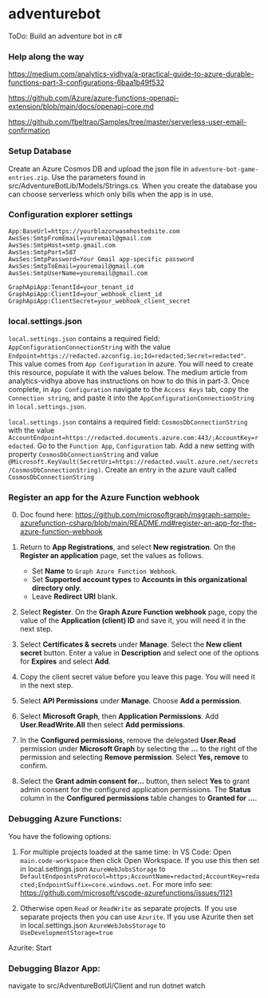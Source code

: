 
# adventurebot

ToDo: Build an adventure bot in c#

### Help along the way

https://medium.com/analytics-vidhya/a-practical-guide-to-azure-durable-functions-part-3-configurations-6baa1b49f532

https://github.com/Azure/azure-functions-openapi-extension/blob/main/docs/openapi-core.md

https://github.com/fbeltrao/Samples/tree/master/serverless-user-email-confirmation

### Setup Database

Create an Azure Cosmos DB and upload the json file in `adventure-bot-game-entries.zip`. Use the parameters found in src/AdventureBotLib/Models/Strings.cs. When you create the database you can choose serverless which only bills when the app is in use.

### Configuration explorer settings
```
App:BaseUrl=https://yourblazorwasmhostedsite.com
AwsSes:SmtpFromEmail=youremail@gmail.com
AwsSes:SmtpHost=smtp.gmail.com
AwsSes:SmtpPort=587
AwsSes:SmtpPassword=Your Gmail app-specific password
AwsSes:SmtpToEmail=youremail@gmail.com
AwsSes:SmtpUserName=youremail@gmail.com

GraphApiApp:TenantId=your_tenant_id 
GraphApiApp:ClientId=your_webhook_client_id
GraphApiApp:ClientSecret=your_webhook_client_secret
```

### local.settings.json

`local.settings.json` contains a required field: `AppConfigurationConnectionString` with the value `Endpoint=https://redacted.azconfig.io;Id=redacted;Secret=redacted"`. This value comes from `App Configuration` in azure. You will need to create this resource, populate it with the values below. The medium article from analytics-vidhya above has instructions on how to do this in part-3. Once complete, in `App Configuration` navigate to the `Access Keys` tab, copy the `Connection string`, and paste it into the `AppConfigurationConnectionString` in `local.settings.json`.

`local.settings.json` contains a required field: `CosmosDbConnectionString` with the value `AccountEndpoint=https://redacted.documents.azure.com:443/;AccountKey=redacted`. Go to the `Function App`, `Configuration` tab. Add a new setting with property `CosmosDbConnectionString` and value `@Microsoft.KeyVault(SecretUri=https://redacted.vault.azure.net/secrets/CosmosDbConnectionString)`. Create an entry in the azure vault called `CosmosDbConnectionString`

### Register an app for the Azure Function webhook

0. Doc found here: https://github.com/microsoftgraph/msgraph-sample-azurefunction-csharp/blob/main/README.md#register-an-app-for-the-azure-function-webhook

1. Return to **App Registrations**, and select **New registration**. On the **Register an application** page, set the values as follows.

    - Set **Name** to `Graph Azure Function Webhook`.
    - Set **Supported account types** to **Accounts in this organizational directory only**.
    - Leave **Redirect URI** blank.

1. Select **Register**. On the **Graph Azure Function webhook** page, copy the value of the **Application (client) ID** and save it, you will need it in the next step.

1. Select **Certificates & secrets** under **Manage**. Select the **New client secret** button. Enter a value in **Description** and select one of the options for **Expires** and select **Add**.

1. Copy the client secret value before you leave this page. You will need it in the next step.

1. Select **API Permissions** under **Manage**. Choose **Add a permission**.

1. Select **Microsoft Graph**, then **Application Permissions**. Add **User.ReadWrite.All** then select **Add permissions**.

1. In the **Configured permissions**, remove the delegated **User.Read** permission under **Microsoft Graph** by selecting the **...** to the right of the permission and selecting **Remove permission**. Select **Yes, remove** to confirm.

1. Select the **Grant admin consent for...** button, then select **Yes** to grant admin consent for the configured application permissions. The **Status** column in the **Configured permissions** table changes to **Granted for ...**.


### Debugging Azure Functions:

You have the following options:

1. For multiple projects loaded at the same time: In VS Code: Open `main.code-workspace` then click Open Workspace. If you use this then set in local.settings.json `AzureWebJobsStorage` to `DefaultEndpointsProtocol=https;AccountName=redacted;AccountKey=redacted;EndpointSuffix=core.windows.net`. For more info see: https://github.com/microsoft/vscode-azurefunctions/issues/1121

2. Otherwise open `Read` or `ReadWrite` as separate projects. If you use separate projects then you can use `Azurite`. If you use Azurite then set in local.settings.json `AzureWebJobsStorage` to `UseDevelopmentStorage=true`

Azurite: Start

### Debugging Blazor App:

navigate to src/AdventureBotUI/Client and run dotnet watch